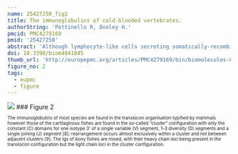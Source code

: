 ```yaml
---
name: 25427250_fig2
title: The immunoglobulins of cold-blooded vertebrates.
authorString: 'Pettinello R, Dooley H.'
pmcid: PMC4279169
pmid: '25427250'
abstract: 'Although lymphocyte-like cells secreting somatically-recombining receptors have been identified in the jawless fishes (hagfish and lamprey), the cartilaginous fishes (sharks, skates, rays and chimaera) are the most phylogenetically distant group relative to mammals in which bona fide immunoglobulins (Igs) have been found. Studies of the antibodies and humoral immune responses of cartilaginous fishes and other cold-blooded vertebrates (bony fishes, amphibians and reptiles) are not only revealing information about the emergence and roles of the different Ig heavy and light chain isotypes, but also the evolution of specialised adaptive features such as isotype switching, somatic hypermutation and affinity maturation. It is becoming increasingly apparent that while the adaptive immune response in these vertebrate lineages arose a long time ago, it is most definitely not primitive and has evolved to become complex and sophisticated. This review will summarise what is currently known about the immunoglobulins of cold-blooded vertebrates and highlight the differences, and commonalities, between these and more "conventional" mammalian species.'
doi: 10.3390/biom4041045
thumb_url: 'http://europepmc.org/articles/PMC4279169/bin/biomolecules-04-01045-g002.gif'
figure_no: 2
tags:
  - eupmc
  - figure
---
```

<img src='http://europepmc.org/articles/PMC4279169/bin/biomolecules-04-01045-g002.jpg' style='max-height: 300px'>
### Figure 2
<p style='font-size: 10px;'>The immunoglobulins of most species are found in the translocon organisation typified by mammals however those of the cartilaginous fishes are found in the so-called “cluster” configuration with only the constant (C) domains for one isotype 3' of a single variable (V) segment, 1–3 diversity (D) segments and a single joining (J) segment [<xref rid="B8-biomolecules-04-01045" ref-type="bibr">8</xref>]; rearrangement occurs almost exclusively within a cluster and not between adjacent clusters [<xref rid="B9-biomolecules-04-01045" ref-type="bibr">9</xref>]. The Igs of bony fishes are mixed, with their heavy chain loci being present in the translocon configuration but the light chain loci in the cluster configuration.</p>